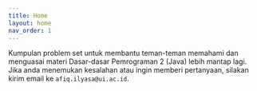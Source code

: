 ```yaml
---
title: Home
layout: home
nav_order: 1
---
```


Kumpulan problem set untuk membantu teman-teman memahami dan menguasai materi Dasar-dasar Pemrograman 2 (Java) lebih mantap lagi. Jika anda menemukan kesalahan atau ingin memberi pertanyaan, silakan kirim email ke `afiq.ilyasa@ui.ac.id`.